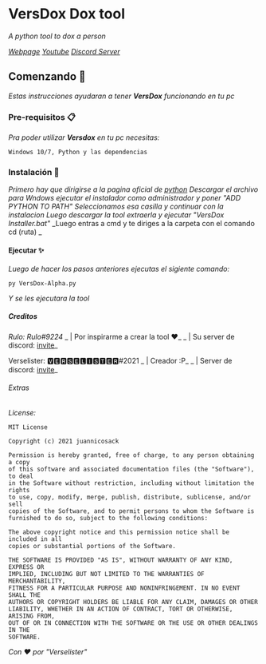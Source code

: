 # VersDox Dox tool

_A python tool to dox a person_

_[Webpage](https://sites.google.com/loscharruas.com.ar/verselister/inicio)_
_[Youtube](https://www.youtube.com/channel/UCC8GVhj4lKdEeq3EKF6WcLw)_
_[Discord Server](https://discord.gg/B4pHummH)_

## Comenzando 🚀

_Estas instrucciones ayudaran a tener **VersDox** funcionando en tu pc_


### Pre-requisitos 📋

_Pra poder utilizar **Versdox** en tu pc necesitas:_
```
Windows 10/7, Python y las dependencias
```

### Instalación 🔧

_Primero hay que dirigirse a la pagina oficial de [python](python.org)_
_Descargar el archivo para Wndows_
_ejecutar el instalador como administrador_
_y poner "ADD PYTHON TO PATH"_
_Seleccionamos esa casilla y continuar con la instalacion_
_Luego descargar la tool extraerla y ejecutar "VersDox Installer.bat"_
_Luego entras a cmd y te diriges a la carpeta con el comando cd (ruta) _

#### Ejecutar ✨

_Luego de hacer los pasos anteriores ejecutas el sigiente comando:_

```
py VersDox-Alpha.py
```

_Y se les ejecutara la tool_

##### Creditos

_Rulo: Rulo#9224_
_ | Por inspirarme a crear la tool ♥_
_ | Su server de discord: [invite](https://discord.gg/rTHm4Ykxrd)_

Verselister: 🆅🅴🆁🆂🅴🅻🅸🆂🆃🅴🆁#2021
_ | Creador :P_
_ | Server de discord: [invite](https://discord.gg/VXp5fJjnfp)_

###### Extras

_License:_
```
MIT License

Copyright (c) 2021 juannicosack

Permission is hereby granted, free of charge, to any person obtaining a copy
of this software and associated documentation files (the "Software"), to deal
in the Software without restriction, including without limitation the rights
to use, copy, modify, merge, publish, distribute, sublicense, and/or sell
copies of the Software, and to permit persons to whom the Software is
furnished to do so, subject to the following conditions:

The above copyright notice and this permission notice shall be included in all
copies or substantial portions of the Software.

THE SOFTWARE IS PROVIDED "AS IS", WITHOUT WARRANTY OF ANY KIND, EXPRESS OR
IMPLIED, INCLUDING BUT NOT LIMITED TO THE WARRANTIES OF MERCHANTABILITY,
FITNESS FOR A PARTICULAR PURPOSE AND NONINFRINGEMENT. IN NO EVENT SHALL THE
AUTHORS OR COPYRIGHT HOLDERS BE LIABLE FOR ANY CLAIM, DAMAGES OR OTHER
LIABILITY, WHETHER IN AN ACTION OF CONTRACT, TORT OR OTHERWISE, ARISING FROM,
OUT OF OR IN CONNECTION WITH THE SOFTWARE OR THE USE OR OTHER DEALINGS IN THE
SOFTWARE.
```

_Con ♥ por "Verselister"_
